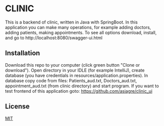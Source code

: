 # CLINIC

This is a backend of clinic, written in Java with SpringBoot. In this application
you can make many operations, for example adding doctors, adding patients, 
making appointments. To see all options download, install, and go to 
http://localhost:8080/swagger-ui.html 

## Installation

Download this repo to your computer (click green button "Clone or download"). Open 
directory in your IDLE (for example IntelliJ), create database (you have 
credentials in resources/application.properties). In database copy code from files: 
Patients_aud.txt, Doctors_aud.txt, appointment_aud.txt (from clinic directory) and start program.
If you want to test frontend of this application goto:
https://github.com/asiagre/clinic_ui

## License
[MIT](https://choosealicense.com/licenses/mit/)
